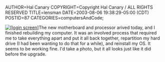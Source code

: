 AUTHOR=Hal Canary
COPYRIGHT=Copyright Hal Canary / ALL RIGHTS RESERVED
TITLE=lensman
DATE=2003-08-06 19:38:29-05:00 (CDT)
POSTID=87
CATEGORIES=computersAndCode;

 [![[login screen]](https://halcanary.org/images/thumb-login-scaled.png)](https://halcanary.org/images/login-scaled.png)The new motherboard and processor arived today, and I finished rebuilding my computer. It was an involved process that required me to take everything apart and put it all back together, repartition my hard drive (I had been wanting to do that for a while), and reinstall my OS. It seems to be working fine. I'd take a photo, but it all looks just like it did before the upgrade.
